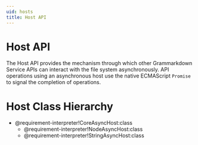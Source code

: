 ```yaml
---
uid: hosts
title: Host API
---
```


# Host API
The Host API provides the mechanism through which other Grammarkdown Service APIs can interact with the file system asynchronously.
API operations using an asynchronous host use the native ECMAScript `Promise` to signal the completion of operations.

# Host Class Hierarchy

- @requirement-interpreter!CoreAsyncHost:class
  - @requirement-interpreter!NodeAsyncHost:class
  - @requirement-interpreter!StringAsyncHost:class
